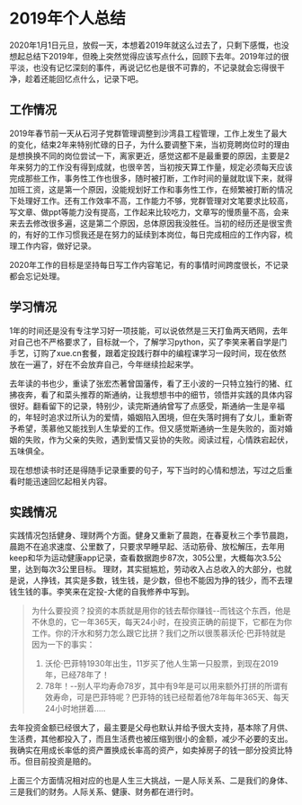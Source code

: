 # 2019年个人总结
2020年1月1日元旦，放假一天，本想着2019年就这么过去了，只剩下感慨，也没想起总结下2019年，但晚上突然觉得应该写点什么，回顾下去年。2019年过的很平淡，也没有记忆深刻的事件，再说记忆也是很不可靠的，不记录就会忘得很干净，趁着还能回忆点什么，记录下吧。
## 工作情况
2019年春节前一天从石河子党群管理调整到沙湾县工程管理，工作上发生了最大的变化，结束2年来特别忙碌的日子，为什么要调整下来，当初竞聘岗位时的理由是想换换不同的岗位尝试一下，离家更近，感觉这都不是最重要的原因，主要是2年来努力的工作没有得到成就，也很辛苦，当初按天算工作量，规定必须每天应该完成那些工作，事务性工作也很多，随时被打断，工作时间的量就耽误下来，就得加班工资，这是第一个原因，没能规划好工作和事务性工作，在频繁被打断的情况下处理好工作。还有工作效率不高，工作能力不够，党群管理对文笔要求比较高，写文章、做ppt等能力没有提高，工作起来比较吃力，文章写的慢质量不高，会来来去去修改很多遍，这是第二个原因，总体原因我没胜任。当初的经历还是很宝贵的，有好的工作习惯我还是在努力的延续到本岗位，每日完成相应的工作内容，梳理工作内容，做好记录。

2020年工作的目标是坚持每日写工作内容笔记，有的事情时间跨度很长，不记录都会忘记处理。

## 学习情况
1年的时间还是没有专注学习好一项技能，可以说依然是三天打鱼两天晒网，去年对自己也不严格要求了，目标就一个，了解学习python，买了李笑来著自学是门手艺，订购了xue.cn套餐，跟着定投践行群中的编程课学习一段时间，现在依然放在一遍了，好在不会放弃自己，今年继续捡起来学。

去年读的书也少，重读了张宏杰著曾国藩传，看了王小波的一只特立独行的猪、红拂夜奔，看了和菜头推荐的斯通纳，让我想想书中的细节，领悟并实践的具体内容很好。翻看留下的记录，特别少，读完斯通纳曾写了点感受，斯通纳一生是辛福的，年轻时追求过所认为的爱情，婚姻陷入困境，但在失落时拥有了女儿，重新寄予希望，羡慕他又能找到人生挚爱的工作。但又感觉斯通纳一生是失败的，面对婚姻的失败，作为父亲的失败，遇到爱情又妥协的失败。阅读过程，心情跌宕起伏，五味俱全。

现在想想读书时还是得随手记录重要的句子，写下当时的心情和想法，写过之后重看时能迅速回忆起相关内容。

## 实践情况
实践情况包括健身、理财两个方面。健身又重新了晨跑，在春夏秋三个季节晨跑，晨跑不在追求速度、公里数了，只要求早睡早起、活动筋骨、放松解压，去年用keep和华为运动健康app记录，查看数据跑步87次，305公里，大概每次3.5公里，达到每次3公里目标。
理财，其实挺尴尬，劳动收入占总收入的大部分，也就是说，人挣钱，其实是多数，钱生钱，是少数，但也不能因为挣的钱少，而不去理钱生钱的事。李笑来在定投-大佬的自我修养中写到。
>为什么要投资？投资的本质就是用你的钱去帮你赚钱--而钱这个东西，他是不休息的，它一年365天，每天24小时，在投资正确的前提下，它都在为你工作。你的汗水和努力怎么跟它比拼？我们之所以很羡慕沃伦·巴菲特就是因为一下的事实：
>1. 沃伦·巴菲特1930年出生，11岁买了他人生第一只股票，到现在2019年，已经78年了！
>2. 78年！--别人平均寿命78岁，其中有9年是可以用来额外打拼的所谓有效寿命，可是巴菲特呢？巴菲特的钱已经帮着他78年每年365天、每天24小时地拼着.....


去年投资金额已经很大了，最主要是父母也默认并给予很大支持，基本除了月供、生活费，其他都投入了，而且生活费也被压缩到很小的金额，减少不必要的支出。我确实在用成长率低的资产置换成长率高的资产，如卖掉房子的钱一部分投资比特币。但目前投资是赔的。

上面三个方面情况相对应的也是人生三大挑战，一是人际关系、二是我们的身体、三是我们的财务。人际关系、健康、财务都在进行时。




